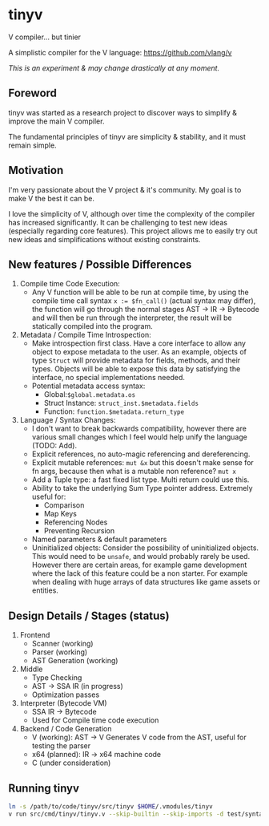 # tinyv
V compiler... but tinier

A simplistic compiler for the V language: https://github.com/vlang/v

*This is an experiment & may change drastically at any moment.*

## Foreword
tinyv was started as a research project to discover ways to simplify & improve the main V compiler.

The fundamental principles of tinyv are simplicity & stability, and it must remain simple.

## Motivation
I'm very passionate about the V project & it's community. My goal is to make V the best it can be.

I love the simplicity of V, although over time the complexity of the compiler has increased significantly. It can be challenging to test new ideas (especially regarding core features). This project allows me to easily try out new ideas and simplifications without existing constraints.

## New features / Possible Differences
1. Compile time Code Execution:
   - Any V function will be able to be run at compile time, by using the compile time call syntax `x := $fn_call()` (actual syntax may differ), the function will go through the normal stages AST -> IR -> Bytecode and will then be run through the interpreter, the result will be statically compiled into the program.
2. Metadata / Compile Time Introspection:
   - Make introspection first class. Have a core interface to allow any object to expose metadata to the user. As an example, objects of type `Struct` will provide metadata for fields, methods, and their types. Objects will be able to expose this data by satisfying the interface, no special implementations needed.
   - Potential metadata access syntax:
      - Global:`$global.metadata.os`
      - Struct Instance: `struct_inst.$metadata.fields`
      - Function: `function.$metadata.return_type`
3. Language / Syntax Changes:
   - I don't want to break backwards compatibility, however there are various small changes which I feel would help unify the language (TODO: Add).
   - Explicit references, no auto-magic referencing and dereferencing.
   - Explicit mutable references: `mut &x` but this doesn't make sense for fn args, because then what is a mutable non reference? `mut x`
   - Add a Tuple type: a fast fixed list type. Multi return could use this.
   - Ability to take the underlying Sum Type pointer address. Extremely useful for:
      - Comparison
      - Map Keys
      - Referencing Nodes
      - Preventing Recursion
   - Named parameters & default parameters
   - Uninitialized objects: Consider the possibility of uninitialized objects. This would need to be `unsafe`, and would probably rarely be used. However there are certain areas, for example game development where the lack of this feature could be a non starter. For example when dealing with huge arrays of data structures like game assets or entities.

## Design Details / Stages (status)
1. Frontend
   - Scanner (working)
   - Parser (working)
   - AST Generation (working)
2. Middle
   - Type Checking
   - AST -> SSA IR (in progress)
   - Optimization passes
3. Interpreter (Bytecode VM)
   - SSA IR -> Bytecode
   - Used for Compile time code execution
4. Backend / Code Generation
   - V (working): AST -> V Generates V code from the AST, useful for testing the parser
   - x64 (planned): IR -> x64 machine code
   - C (under consideration)

## Running tinyv
```bash
ln -s /path/to/code/tinyv/src/tinyv $HOME/.vmodules/tinyv
v run src/cmd/tinyv/tinyv.v --skip-builtin --skip-imports -d test/syntax.v
```


